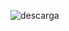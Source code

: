  ![descarga](https://github.com/Plumshubparall/alejandr/assets/124366797/2a809bfa-7ebc-4111-8485-a8b70da99d41)
